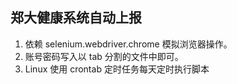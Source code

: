 
## 郑大健康系统自动上报

1. 依赖 selenium.webdriver.chrome 模拟浏览器操作。
2. 账号密码写入以 tab 分割的文件中即可。
3. Linux 使用 crontab 定时任务每天定时执行脚本
